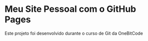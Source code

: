 # Meu Site Pessoal com o GitHub Pages 

Este projeto foi desenvolvido durante o curso de Git da OneBitCode